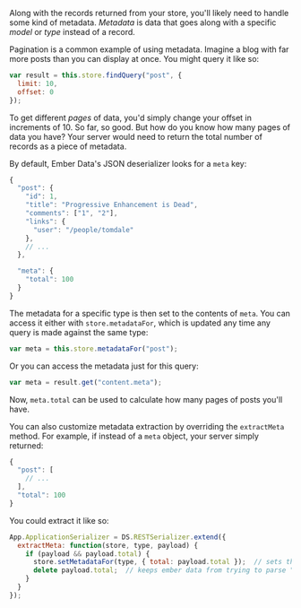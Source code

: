 Along with the records returned from your store, you'll likely need to handle some kind of metadata. *Metadata* is data that goes along with a specific *model* or *type* instead of a record.

Pagination is a common example of using metadata. Imagine a blog with far more posts than you can display at once. You might query it like so:

```js
var result = this.store.findQuery("post", {
  limit: 10,
  offset: 0
});
```

To get different *pages* of data, you'd simply change your offset in increments of 10. So far, so good. But how do you know how many pages of data you have? Your server would need to return the total number of records as a piece of metadata.

By default, Ember Data's JSON deserializer looks for a `meta` key:

```js
{
  "post": {
    "id": 1,
    "title": "Progressive Enhancement is Dead",
    "comments": ["1", "2"],
    "links": {
      "user": "/people/tomdale"
    },
    // ...
  },

  "meta": {
    "total": 100
  }
}
```

The metadata for a specific type is then set to the contents of `meta`. You can access it either with `store.metadataFor`, which is updated any time any query is made against the same type:

```js
var meta = this.store.metadataFor("post");
```

Or you can access the metadata just for this query:

```js
var meta = result.get("content.meta");
```

Now, `meta.total` can be used to calculate how many pages of posts you'll have.

You can also customize metadata extraction by overriding the `extractMeta` method. For example, if instead of a `meta` object, your server simply returned:

```js
{
  "post": [
    // ...
  ],
  "total": 100
}
```

You could extract it like so:

```js
App.ApplicationSerializer = DS.RESTSerializer.extend({
  extractMeta: function(store, type, payload) {
    if (payload && payload.total) {
      store.setMetadataFor(type, { total: payload.total });  // sets the metadata for "post"
      delete payload.total;  // keeps ember data from trying to parse "total" as a record
    }
  }
});
```
